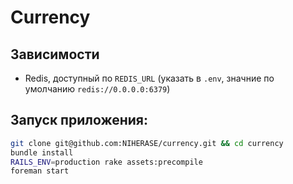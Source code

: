 # Currency

## Зависимости

* Redis, доступный по `REDIS_URL` (указать в `.env`, значние по умолчанию `redis://0.0.0.0:6379`)

## Запуск приложения:
```bash
git clone git@github.com:NIHERASE/currency.git && cd currency
bundle install
RAILS_ENV=production rake assets:precompile
foreman start
```

